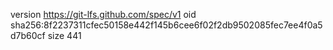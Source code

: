 version https://git-lfs.github.com/spec/v1
oid sha256:8f2237311cfec50158e442f145b6cee6f02f2db9502085fec7ee4f0a5d7b60cf
size 441
